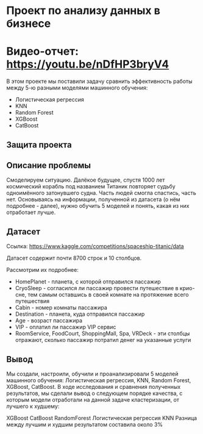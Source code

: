 # Проект по анализу данных в бизнесе
# Видео-отчет: https://youtu.be/nDfHP3bryV4

В этом проекте мы поставили задачу сравнить эффективность работы между 5-ю разными моделями машинного обучения: 
- Логистическая регрессия
- KNN
- Random Forest
- XGBoost
- CatBoost

## Защита проекта

## Описание проблемы
Смоделируем ситуацию. Далёкое будущее, спустя 1000 лет космический корабль под названием Титаник повторяет судьбу одноимённого затонувшего судна. Часть людей смогла спастись, часть нет. Основываясь на информации, полученной из датасета (о нём подробнее - далее), нужно обучить 5 моделей и понять, какая из них отработает лучше.

## Датасет
Ссылка: https://www.kaggle.com/competitions/spaceship-titanic/data

Датасет содержит почти 8700 строк и 10 столбцов.

Рассмотрим их подробнее:

- HomePlanet - планета, с которой отправился пассажир
- CryoSleep - согласился ли пассажир провести путешествие в крио-сне, тем самым оставшись в своей комнате на протяжение всего путешествия
- Cabin - номер комнаты пассажира
- Destination - планета, куда отправился пассажир
- Age - возраст пассажира
- VIP - оплатил ли пассажир VIP сервис
- RoomService, FoodCourt, ShoppingMall, Spa, VRDeck - эти столбцы отражают, сколько пассажир потратил денег на указанные услуги

## Вывод
Мы создали, настроили, обучили и проанализировали 5 моделей машинного обучения: Логистическая регрессия, KNN, Random Forest, XGBoost, CatBoost. В ходе исследования и сравнения полученных результатов, мы сделали вывод о следующем порядке качества, с которым модели отработали на данной задаче кластеризации, от лучшего к худшему:

XGBoost
CatBoost
RandomForest
Логистическая регрессия
KNN
Разница между лучшим и худшим результатом составила около 3%
